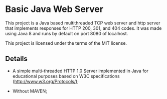 # Basic Java Web Server

This project is a Java based multithreaded TCP web server and http server that implements responses for HTTP 200, 301, and 404 codes.
It was made using Java 8 and runs by default on port 8080 of localhost.

This project is licensed under the terms of the MIT license.

## Details

- A simple multi-threaded HTTP 1.0 Server implemented in Java for educational 
purposes based on W3C specifications (http://www.w3.org/Protocols/);

- Without MAVEN;

